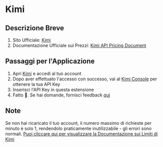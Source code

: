 # Kimi

## Descrizione Breve

1. Sito Ufficiale: [Kimi](https://platform.moonshot.cn/)
2. Documentazione Ufficiale sui Prezzi: [Kimi API Pricing Document](https://platform.moonshot.cn/docs/pricing/chat#%E8%AE%A1%E8%B4%B9%E5%9F%BA%E6%9C%AC%E6%A6%82%E5%BF%B5)

## Passaggi per l'Applicazione

1. Apri [Kimi](https://platform.moonshot.cn/console/api-keys) e accedi al tuo account
2. Dopo aver effettuato l'accesso con successo, vai al [Kimi Console](https://platform.moonshot.cn/console/api-keys) per ottenere la tua API Key
3. Inserisci l'API Key in questa estensione
4. Fatto 🎉. Se hai domande, fornisci feedback [qui](https://github.com/immersive-translate/immersive-translate/issues/137)

## Note
Se non hai ricaricato il tuo account, il numero massimo di richieste per minuto è solo 1, rendendolo praticamente inutilizzabile - gli errori sono normali. [Puoi cliccare qui per visualizzare la Documentazione sui Limiti di Kimi](https://platform.moonshot.cn/docs/pricing/limits)